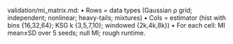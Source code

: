 validation/mi_matrix.md:
	•	Rows = data types (Gaussian ρ grid; independent; nonlinear; heavy-tails; mixtures)
	•	Cols = estimator (hist with bins {16,32,64}; KSG k {3,5,7,10}; windowed {2k,4k,8k})
	•	For each cell: MI mean±SD over 5 seeds; null MI; rough runtime.
